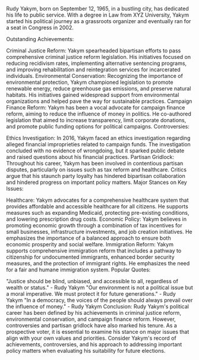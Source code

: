 Rudy Yakym, born on September 12, 1965, in a bustling city, has dedicated his life to public service. With a degree in Law from XYZ University, Yakym started his political journey as a grassroots organizer and eventually ran for a seat in Congress in 2002.

Outstanding Achievements:

Criminal Justice Reform: Yakym spearheaded bipartisan efforts to pass comprehensive criminal justice reform legislation. His initiatives focused on reducing recidivism rates, implementing alternative sentencing programs, and improving rehabilitation and reintegration services for incarcerated individuals.
Environmental Conservation: Recognizing the importance of environmental protection, Yakym championed legislation to promote renewable energy, reduce greenhouse gas emissions, and preserve natural habitats. His initiatives gained widespread support from environmental organizations and helped pave the way for sustainable practices.
Campaign Finance Reform: Yakym has been a vocal advocate for campaign finance reform, aiming to reduce the influence of money in politics. He co-authored legislation that aimed to increase transparency, limit corporate donations, and promote public funding options for political campaigns.
Controversies:

Ethics Investigation: In 2016, Yakym faced an ethics investigation regarding alleged financial improprieties related to campaign funds. The investigation concluded with no evidence of wrongdoing, but it sparked public debate and raised questions about his financial practices.
Partisan Gridlock: Throughout his career, Yakym has been involved in contentious partisan disputes, particularly on issues such as tax reform and healthcare. Critics argue that his staunch party loyalty has hindered bipartisan collaboration and hindered progress on important policy matters.
Major Stances on Key Issues:

Healthcare: Yakym advocates for a comprehensive healthcare system that provides affordable and accessible healthcare for all citizens. He supports measures such as expanding Medicaid, protecting pre-existing conditions, and lowering prescription drug costs.
Economic Policy: Yakym believes in promoting economic growth through a combination of tax incentives for small businesses, infrastructure investments, and job creation initiatives. He emphasizes the importance of a balanced approach to ensure both economic prosperity and social welfare.
Immigration Reform: Yakym supports comprehensive immigration reform that includes a pathway to citizenship for undocumented immigrants, enhanced border security measures, and the protection of immigrant rights. He emphasizes the need for a fair and humane immigration system.
Popular Quotes:

"Justice should be blind, unbiased, and accessible to all, regardless of wealth or status." - Rudy Yakym
"Our environment is not a political issue but a moral imperative. We must protect it for future generations." - Rudy Yakym
"In a democracy, the voices of the people should always prevail over the influence of money." - Rudy Yakym
Conclusion:
Rudy Yakym's political career has been defined by his achievements in criminal justice reform, environmental conservation, and campaign finance reform. However, controversies and partisan gridlock have also marked his tenure. As a prospective voter, it is essential to examine his stance on major issues that align with your own values and priorities. Consider Yakym's record of achievements, controversies, and his approach to addressing important policy matters when evaluating his suitability for future elections.
